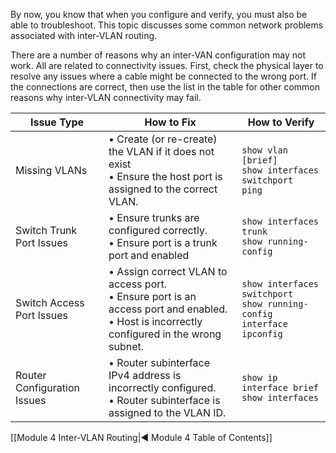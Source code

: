 By now, you know that when you configure and verify, you must also be able to troubleshoot. This topic discusses some common network problems associated with inter-VLAN routing.

There are a number of reasons why an inter-VAN configuration may not work. All are related to connectivity issues. First, check the physical layer to resolve any issues where a cable might be connected to the wrong port. If the connections are correct, then use the list in the table for other common reasons why inter-VLAN connectivity may fail.

| Issue Type                  | How to Fix                                                                                                                                     | How to Verify                                                                 |
| --------------------------- | ---------------------------------------------------------------------------------------------------------------------------------------------- | ----------------------------------------------------------------------------- |
| Missing VLANs               | • Create (or re-create) the VLAN if it does not exist<br>• Ensure the host port is assigned to the correct VLAN.                               | `show vlan [brief]`<br>`show interfaces switchport`<br>`ping`                 |
| Switch Trunk Port Issues    | • Ensure trunks are configured correctly.<br>• Ensure port is a trunk port and enabled                                                         | `show interfaces trunk`<br>`show running-config`                              |
| Switch Access Port Issues   | • Assign correct VLAN to access port.<br>• Ensure port is an access port and enabled.<br>• Host is incorrectly configured in the wrong subnet. | `show interfaces switchport`<br>`show running-config interface`<br>`ipconfig` |
| Router Configuration Issues | • Router subinterface IPv4 address is incorrectly configured.<br>• Router subinterface is assigned to the VLAN ID.                             | `show ip interface brief`<br>`show interfaces`                                |

[[Module 4 Inter-VLAN Routing|◀ Module 4 Table of Contents]]